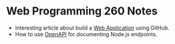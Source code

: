 # Web Programming 260 Notes

- Interesting article about build a [Web Application](https://dev.to/codewithsadee/how-to-build-your-first-github-app-with-javascript-and-github-api-easy-and-fast-50jc) using GitHub.
- How to use [OpenAPI](https://blog.logrocket.com/write-scalable-openapi-specification-node-js/) for documenting Node.js endpoints.
